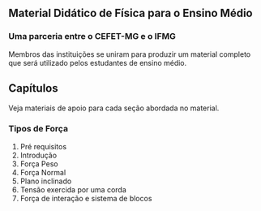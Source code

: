 ## Material Didático de Física para o Ensino Médio

### Uma parceria entre o CEFET-MG e o IFMG

Membros das instituições se uniram para produzir um material completo que será utilizado pelos estudantes de ensino médio.

## Capítulos

Veja materiais de apoio para cada seção abordada no material.

### Tipos de Força

1. Pré requisitos
2. Introdução
3. Força Peso
4. Força Normal
5. Plano inclinado
6. Tensão exercida por uma corda
7. Força de interação e sistema de blocos
